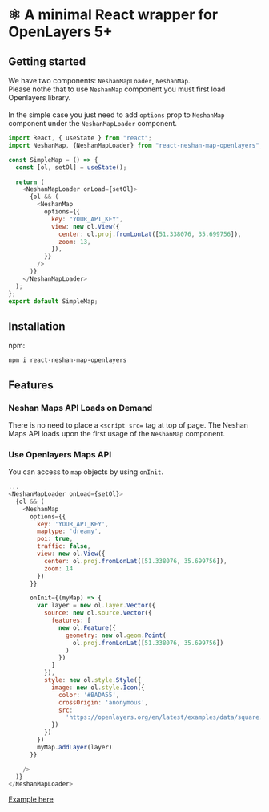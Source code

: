 # ⚛️ A minimal React wrapper for OpenLayers 5+

## Getting started
We have two components: `NeshanMapLoader`, `NeshanMap`.<br>
Please nothe that to use `NeshanMap` component you must first load Openlayers library.<br>
<br>
In the simple case you just need to add `options` prop to `NeshanMap` component under the `NeshanMapLoader` component.


```javascript
import React, { useState } from "react";
import NeshanMap, {NeshanMapLoader} from "react-neshan-map-openlayers";

const SimpleMap = () => {
  const [ol, setOl] = useState();

  return (
    <NeshanMapLoader onLoad={setOl}>
      {ol && (
        <NeshanMap
          options={{
            key: "YOUR_API_KEY",
            view: new ol.View({
              center: ol.proj.fromLonLat([51.338076, 35.699756]),
              zoom: 13,
            }),
          }}
        />
      )}
    </NeshanMapLoader>
  );
};
export default SimpleMap;


```

## Installation

npm:
```
npm i react-neshan-map-openlayers
```

## Features

### Neshan Maps API Loads on Demand

There is no need to place a `<script src=` tag at top of page. The Neshan Maps API loads upon the first usage of the `NeshanMap` component.

### Use Openlayers Maps API 

You can access to `map` objects by using `onInit`.

```javascript
...
<NeshanMapLoader onLoad={setOl}>
  {ol && (
    <NeshanMap
      options={{
        key: 'YOUR_API_KEY',
        maptype: 'dreamy',
        poi: true,
        traffic: false,
        view: new ol.View({
          center: ol.proj.fromLonLat([51.338076, 35.699756]),
          zoom: 14
        })
      }}

      onInit={(myMap) => {
        var layer = new ol.layer.Vector({
          source: new ol.source.Vector({
            features: [
              new ol.Feature({
                geometry: new ol.geom.Point(
                  ol.proj.fromLonLat([51.338076, 35.699756])
                )
              })
            ]
          }),
          style: new ol.style.Style({
            image: new ol.style.Icon({
              color: '#BADA55',
              crossOrigin: 'anonymous',
              src:
                'https://openlayers.org/en/latest/examples/data/square.svg'
            })
          })
        })
        myMap.addLayer(layer)
      }}

    />
  )}
</NeshanMapLoader>

```

[Example here](https://github.com/AliSeyfollahi/react-neshan-map-leaflet/react-neshan-map-leaflet/example/index.js#L8)

